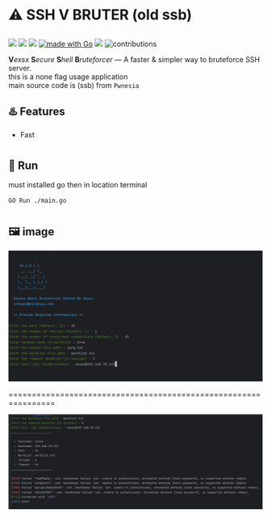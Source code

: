 
# ⚠️ SSH  V BRUTER (old ssb)

##


![](https://img.shields.io/github/stars/vexsx/ssh_vbruter)
![](https://img.shields.io/github/forks/vexsx/ssh_vbruter)
![](https://img.shields.io/github/v/tag/vexsx/ssh_vbruter.svg)
[![made with Go](https://img.shields.io/badge/made%20with-Go-brightgreen)](http://golang.org)
![](https://img.shields.io/github/issues/vexsx/ssh_vbruter)
![contributions](https://img.shields.io/badge/contributions-welcome-magenta.svg?style=flat)


**V**_exsx_ **S**_ecure_ **S**_hell_ **B**_ruteforcer_ — A faster & simpler way to bruteforce SSH server.  
this is a none flag usage application  
main source code is (ssb) from `Pwnesia`


## ♨️ Features

* Fast
#
## 🤖 Run 
must installed go then in location terminal 
```bash
GO Run ./main.go
```

#

## 🖼️ image 

<img src="files/ov.png" alt="image">

================================================================

<img src="files/res.png" alt="image">